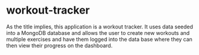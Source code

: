 # workout-tracker

As the title implies, this application is a workout tracker. It uses data seeded into a MongoDB database and allows the user to create new workouts and multiple exercises and have them logged into the data base where they can then view their progress on the dashboard.